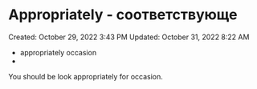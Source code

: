 # Appropriately - соответствующе

Created: October 29, 2022 3:43 PM
Updated: October 31, 2022 8:22 AM

- appropriately occasion
- 

You should be look appropriately for occasion.